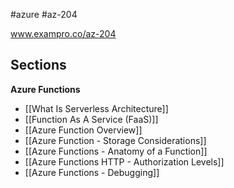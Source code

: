 #azure #az-204 

www.exampro.co/az-204

## Sections
**Azure Functions**
- [[What Is Serverless Architecture]]
- [[Function As A Service (FaaS)]]
- [[Azure Function Overview]]
- [[Azure Function - Storage Considerations]]
- [[Azure Functions - Anatomy of a Function]]
- [[Azure Functions HTTP - Authorization Levels]]
- [[Azure Functions - Debugging]]